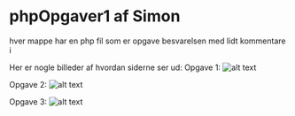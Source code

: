 # phpOpgaver1 af Simon
hver mappe har en php fil som er opgave besvarelsen med lidt kommentare i

Her er nogle billeder af hvordan siderne ser ud:
Opgave 1:
![alt text](https://user-images.githubusercontent.com/54975711/109665248-4342c380-7b6e-11eb-84bb-4753e8277aaa.png "1")

Opgave 2:
![alt text](https://user-images.githubusercontent.com/54975711/109665361-5ce40b00-7b6e-11eb-8b3a-369d4b07f3cb.png "2")

Opgave 3:
![alt text](https://user-images.githubusercontent.com/54975711/109665405-6b322700-7b6e-11eb-818d-b625fa00b4d5.png "3")
